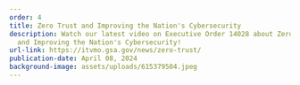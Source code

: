 ```yaml
---
order: 4
title: Zero Trust and Improving the Nation's Cybersecurity
description: Watch our latest video on Executive Order 14028 about Zero Trust
  and Improving the Nation's Cybersecurity!
url-link: https://itvmo.gsa.gov/news/zero-trust/
publication-date: April 08, 2024
background-image: assets/uploads/615379504.jpeg
---
```

